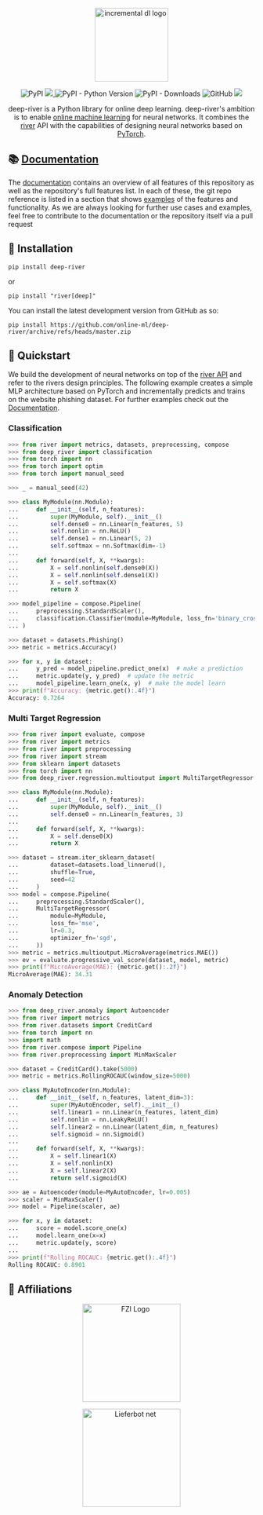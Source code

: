 <p align="center">
  <img height="150px" src="https://raw.githubusercontent.com/online-ml/deep-river/master/docs/img/logo.png" alt="incremental dl logo">
</p>
<p align="center">
    <img alt="PyPI" src="https://img.shields.io/pypi/v/deep-river">
    <a href="https://codecov.io/gh/online-ml/deep-river" > 
        <img src="https://codecov.io/gh/online-ml/deep-river/branch/master/graph/badge.svg?token=ZKUIISZAYA"/> 
    </a>
    <img alt="PyPI - Python Version" src="https://img.shields.io/pypi/pyversions/deep-river">
    <img alt="PyPI - Downloads" src="https://img.shields.io/pypi/dm/deep-river">
    <img alt="GitHub" src="https://img.shields.io/github/license/online-ml/deep-river">
    <a href="https://joss.theoj.org/papers/6a76784f55e8b041d71a7fa776eb386a"><img src="https://joss.theoj.org/papers/6a76784f55e8b041d71a7fa776eb386a/status.svg"></a>
</p>
<p align="center">
    deep-river is a Python library for online deep learning.
    deep-river's ambition is to enable <a href="https://www.wikiwand.com/en/Online_machine_learning">online machine learning</a> for neural networks.
    It combines the <a href="https://www.riverml.xyz">river</a> API with the capabilities of designing neural networks based on <a href="https://pytorch.org">PyTorch</a>.
</p>

## 📚 [Documentation](https://online-ml.github.io/deep-river/)
The [documentation](https://online-ml.github.io/deep-river/) contains an overview of all features of this repository as well as the repository's full features list. 
In each of these, the git repo reference is listed in a section that shows [examples](https://github.com/online-ml/deep-river/blob/master/docs/examples) of the features and functionality.
As we are always looking for further use cases and examples, feel free to contribute to the documentation or the repository itself via a pull request

## 💈 Installation

```shell
pip install deep-river
```
or
```shell
pip install "river[deep]"
```
You can install the latest development version from GitHub as so:

```shell
pip install https://github.com/online-ml/deep-river/archive/refs/heads/master.zip
```

## 🍫 Quickstart

We build the development of neural networks on top of the <a href="https://www.riverml.xyz">river API</a> and refer to the rivers design principles.
The following example creates a simple MLP architecture based on PyTorch and incrementally predicts and trains on the website phishing dataset.
For further examples check out the <a href="https://online-ml.github.io/deep-river">Documentation</a>.

### Classification

```python
>>> from river import metrics, datasets, preprocessing, compose
>>> from deep_river import classification
>>> from torch import nn
>>> from torch import optim
>>> from torch import manual_seed

>>> _ = manual_seed(42)

>>> class MyModule(nn.Module):
...     def __init__(self, n_features):
...         super(MyModule, self).__init__()
...         self.dense0 = nn.Linear(n_features, 5)
...         self.nonlin = nn.ReLU()
...         self.dense1 = nn.Linear(5, 2)
...         self.softmax = nn.Softmax(dim=-1)
...
...     def forward(self, X, **kwargs):
...         X = self.nonlin(self.dense0(X))
...         X = self.nonlin(self.dense1(X))
...         X = self.softmax(X)
...         return X

>>> model_pipeline = compose.Pipeline(
...     preprocessing.StandardScaler(),
...     classification.Classifier(module=MyModule, loss_fn='binary_cross_entropy', optimizer_fn='adam')
... )

>>> dataset = datasets.Phishing()
>>> metric = metrics.Accuracy()

>>> for x, y in dataset:
...     y_pred = model_pipeline.predict_one(x)  # make a prediction
...     metric.update(y, y_pred)  # update the metric
...     model_pipeline.learn_one(x, y)  # make the model learn
>>> print(f"Accuracy: {metric.get():.4f}")
Accuracy: 0.7264

```
### Multi Target Regression 
```python
>>> from river import evaluate, compose
>>> from river import metrics
>>> from river import preprocessing
>>> from river import stream
>>> from sklearn import datasets
>>> from torch import nn
>>> from deep_river.regression.multioutput import MultiTargetRegressor

>>> class MyModule(nn.Module):
...     def __init__(self, n_features):
...         super(MyModule, self).__init__()
...         self.dense0 = nn.Linear(n_features, 3)
...
...     def forward(self, X, **kwargs):
...         X = self.dense0(X)
...         return X

>>> dataset = stream.iter_sklearn_dataset(
...         dataset=datasets.load_linnerud(),
...         shuffle=True,
...         seed=42
...     )
>>> model = compose.Pipeline(
...     preprocessing.StandardScaler(),
...     MultiTargetRegressor(
...         module=MyModule,
...         loss_fn='mse',
...         lr=0.3,
...         optimizer_fn='sgd',
...     ))
>>> metric = metrics.multioutput.MicroAverage(metrics.MAE())
>>> ev = evaluate.progressive_val_score(dataset, model, metric)
>>> print(f"MicroAverage(MAE): {metric.get():.2f}")
MicroAverage(MAE): 34.31

```

### Anomaly Detection

```python
>>> from deep_river.anomaly import Autoencoder
>>> from river import metrics
>>> from river.datasets import CreditCard
>>> from torch import nn
>>> import math
>>> from river.compose import Pipeline
>>> from river.preprocessing import MinMaxScaler

>>> dataset = CreditCard().take(5000)
>>> metric = metrics.RollingROCAUC(window_size=5000)

>>> class MyAutoEncoder(nn.Module):
...     def __init__(self, n_features, latent_dim=3):
...         super(MyAutoEncoder, self).__init__()
...         self.linear1 = nn.Linear(n_features, latent_dim)
...         self.nonlin = nn.LeakyReLU()
...         self.linear2 = nn.Linear(latent_dim, n_features)
...         self.sigmoid = nn.Sigmoid()
...
...     def forward(self, X, **kwargs):
...         X = self.linear1(X)
...         X = self.nonlin(X)
...         X = self.linear2(X)
...         return self.sigmoid(X)

>>> ae = Autoencoder(module=MyAutoEncoder, lr=0.005)
>>> scaler = MinMaxScaler()
>>> model = Pipeline(scaler, ae)

>>> for x, y in dataset:
...     score = model.score_one(x)
...     model.learn_one(x=x)
...     metric.update(y, score)
...
>>> print(f"Rolling ROCAUC: {metric.get():.4f}")
Rolling ROCAUC: 0.8901

```

## 🏫 Affiliations

<p align="center">
    <img src="https://upload.wikimedia.org/wikipedia/de/thumb/4/44/Fzi_logo.svg/1200px-Fzi_logo.svg.png?raw=true" alt="FZI Logo" height="200"/>
</p>

<p align="center">
    <img src="https://lieferbotnet.de/wp-content/uploads/2022/09/LieferBotNet-Logo.png?raw=true" alt="Lieferbot net" height="200"/>
</p>
